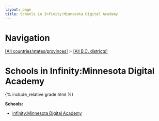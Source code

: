 ```yaml
---
layout: page
title: Schools in Infinity:Minnesota Digital Academy
---
```

# Navigation

[[All countries/states/provinces]](../..) > [[All B.C. districts]](..)

# Schools in Infinity:Minnesota Digital Academy

{% include_relative grade.html %}

**Schools:**

- [Infinity:Minnesota Digital Academy](Infinity:Minnesota_Digital_Academy.md)
